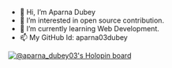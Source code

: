 - 👋 Hi, I’m Aparna Dubey
- 👀 I’m interested in open source contribution.
- 🌱 I’m currently learning Web Development.
- 📫 My GitHub Id: aparna03dubey

<!---
aparna03dubey/aparna03dubey is a ✨ special ✨ repository because its `README.md` (this file) appears on your GitHub profile.
You can click the Preview link to take a look at your changes.
--->
[![@aparna_dubey03's Holopin board](https://holopin.me/aparna_dubey03)](https://holopin.io/@aparna_dubey03)
